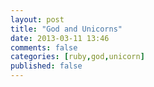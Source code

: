```yaml
---
layout: post
title: "God and Unicorns"
date: 2013-03-11 13:46
comments: false
categories: [ruby,god,unicorn]
published: false
---
```



